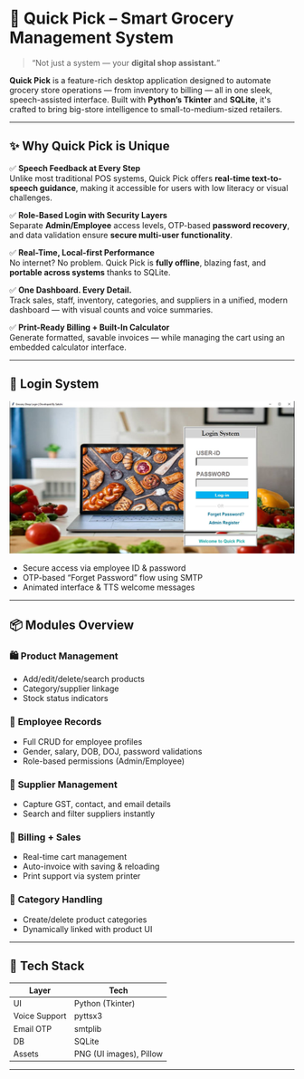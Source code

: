 
# 🛒 Quick Pick – Smart Grocery Management System

> “Not just a system — your **digital shop assistant.**”

**Quick Pick** is a feature-rich desktop application designed to automate grocery store operations — from inventory to billing — all in one sleek, speech-assisted interface. Built with **Python’s Tkinter** and **SQLite**, it's crafted to bring big-store intelligence to small-to-medium-sized retailers.

---

## ✨ Why Quick Pick is Unique

✅ **Speech Feedback at Every Step**  
Unlike most traditional POS systems, Quick Pick offers **real-time text-to-speech guidance**, making it accessible for users with low literacy or visual challenges.

✅ **Role-Based Login with Security Layers**  
Separate **Admin/Employee** access levels, OTP-based **password recovery**, and data validation ensure **secure multi-user functionality**.

✅ **Real-Time, Local-first Performance**  
No internet? No problem. Quick Pick is **fully offline**, blazing fast, and **portable across systems** thanks to SQLite.

✅ **One Dashboard. Every Detail.**  
Track sales, staff, inventory, categories, and suppliers in a unified, modern dashboard — with visual counts and voice summaries.

✅ **Print-Ready Billing + Built-In Calculator**  
Generate formatted, savable invoices — while managing the cart using an embedded calculator interface.

---

## 🔐 Login System

![Login Page](image/login_screenshot.png)

- Secure access via employee ID & password  
- OTP-based “Forget Password” flow using SMTP  
- Animated interface & TTS welcome messages

---

## 📦 Modules Overview

### 🛍️ **Product Management**
- Add/edit/delete/search products  
- Category/supplier linkage  
- Stock status indicators

### 👥 **Employee Records**
- Full CRUD for employee profiles  
- Gender, salary, DOB, DOJ, password validations  
- Role-based permissions (Admin/Employee)

### 🚚 **Supplier Management**
- Capture GST, contact, and email details  
- Search and filter suppliers instantly

### 🧾 **Billing + Sales**
- Real-time cart management  
- Auto-invoice with saving & reloading  
- Print support via system printer

### 📁 **Category Handling**
- Create/delete product categories  
- Dynamically linked with product UI

---

## 🧠 Tech Stack

| Layer          | Tech                    |
|----------------|-------------------------|
| UI             | Python (Tkinter)        |
| Voice Support  | pyttsx3                 |
| Email OTP      | smtplib                 |
| DB             | SQLite                  |
| Assets         | PNG (UI images), Pillow |

---


